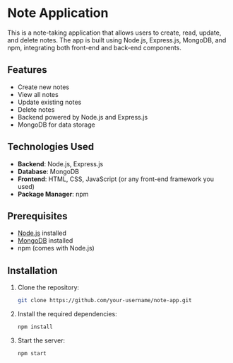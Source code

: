 # Note Application

This is a note-taking application that allows users to create, read, update, and delete notes. The app is built using Node.js, Express.js, MongoDB, and npm, integrating both front-end and back-end components.

## Features

- Create new notes
- View all notes
- Update existing notes
- Delete notes
- Backend powered by Node.js and Express.js
- MongoDB for data storage

## Technologies Used

- **Backend**: Node.js, Express.js
- **Database**: MongoDB
- **Frontend**: HTML, CSS, JavaScript (or any front-end framework you used)
- **Package Manager**: npm

## Prerequisites

- [Node.js](https://nodejs.org/) installed
- [MongoDB](https://www.mongodb.com/) installed
- npm (comes with Node.js)

## Installation

1. Clone the repository:
   ```bash
   git clone https://github.com/your-username/note-app.git
2. Install the required dependencies:
    ```bash
   npm install
3. Start the server:
    ```bash
    npm start

